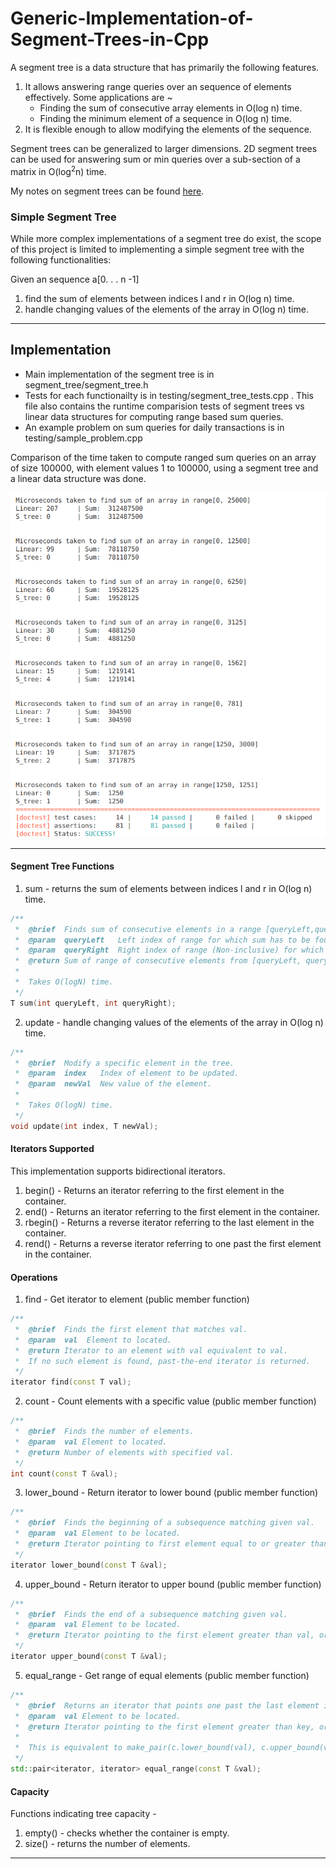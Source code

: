 # Generic-Implementation-of-Segment-Trees-in-Cpp
A segment tree is a data structure that has primarily the following features.
1.  It allows answering range queries over an sequence of elements effectively. Some applications are ~
    *  Finding the sum of consecutive array elements in O(log n) time.
    *  Finding the minimum element of a sequence in O(log n) time.
2.   It is flexible enough to allow modifying the elements of the sequence.

Segment trees can be generalized to larger dimensions. 2D segment trees can be used for answering sum or min queries over a sub-section of a matrix in O(log<sup>2</sup>n) time.

My notes on segment trees can be found [here](https://docs.google.com/document/d/e/2PACX-1vS-ScTjtsW0UN2GmZnL8J_GBJdi4U3_7I6Gb5MRbbzNblQ-9QHwYFCLs6n95obU_zSdZBqL__4Pt4qE/pub).

### Simple Segment Tree

While   more   complex   implementations   of   a   segment tree  do  exist,  the scope of this  project is limited to  implementing  a  simple  segment  tree  with  the  following functionalities:

Given an sequence a[0. . .  n -1]
1.  find the sum of elements between indices l and r in O(log n) time.
2.  handle  changing  values  of  the  elements  of  the  array in O(log n) time.

___

## Implementation
*  Main implementation of the segment tree is in segment_tree/segment_tree.h
*  Tests for each functionailty is in testing/segment_tree_tests.cpp . This file also contains the runtime comparision tests of segment trees vs linear data structures for computing range based sum queries. 
*  An example problem on sum queries for daily transactions is in testing/sample_problem.cpp

Comparison of the time taken to compute ranged sum queries on an array of size 100000, with element values 1 to 100000, using a segment tree and a linear data structure was done.

![](runtime.png)
___


#### Segment Tree Functions

1. sum - returns the sum of elements between indices l and r in O(log n) time.
```cpp
/**
 *  @brief	Finds sum of consecutive elements in a range [queryLeft,queryRight).
 *  @param	queryLeft	Left index of range for which sum has to be found.
 *  @param	queryRight	Right index of range (Non-inclusive) for which sum has to be found.
 *  @return	Sum of range of consecutive elements from [queryLeft, queryRight)
 *
 *  Takes O(logN) time.
 */
T sum(int queryLeft, int queryRight);
```

2. update - handle changing values of the elements of the array in O(log n) time.
```cpp
/**
 *  @brief 	Modify a specific element in the tree.
 *  @param  index	Index of element to be updated.
 *  @param  newVal	New value of the element.
 * 
 *  Takes O(logN) time.
 */
void update(int index, T newVal);
```

####  Iterators Supported
This implementation supports bidirectional iterators.

1.  begin() -   Returns an iterator referring to the first element in the container.
2.  end()   -   Returns an iterator referring to the first element in the container.
3.  rbegin() -  Returns a reverse iterator referring to the last element in the container.
4.  rend() -    Returns a reverse iterator referring to one past the first element in the container.

####  Operations
1.  find -  Get iterator to element (public member function)
```cpp
/**
 *  @brief	Finds the first element that matches val.
 *  @param	val  Element to located.
 *  @return	Iterator to an element with val equivalent to val.
 *	If no such element is found, past-the-end iterator is returned.
 */
iterator find(const T val);
```
  
2.  count -  Count elements with a specific value (public member function)
```cpp
/**
 *  @brief	Finds the number of elements.
 *  @param	val	Element to located.
 *  @return	Number of elements with specified val.
 */
int count(const T &val);
```
3.  lower_bound - Return iterator to lower bound (public member function)
```cpp
/**
 *  @brief	Finds the beginning of a subsequence matching given val.
 *  @param	val	Element to be located.
 *  @return	Iterator pointing to first element equal to or greater than val, or end().
 */
iterator lower_bound(const T &val);

```
4.  upper_bound - Return iterator to upper bound (public member function)
```cpp
/**
 *  @brief	Finds the end of a subsequence matching given val.
 *  @param	val	Element to be located.
 *  @return	Iterator pointing to the first element greater than val, or end().
 */
iterator upper_bound(const T &val);

```
5.  equal_range - Get range of equal elements (public member function)
```cpp
/**
 *  @brief	Returns an iterator that points one past the last element in the container. 
 *  @param	val	Element to be located.
 *  @return	Iterator pointing to the first element greater than key, or end().
 *
 *	This is equivalent to make_pair(c.lower_bound(val), c.upper_bound(val))
 */
std::pair<iterator, iterator> equal_range(const T &val);
```

#### Capacity

Functions indicating tree capacity -
1. empty() - checks whether the container is empty.
2. size() - returns the number of elements.
___


